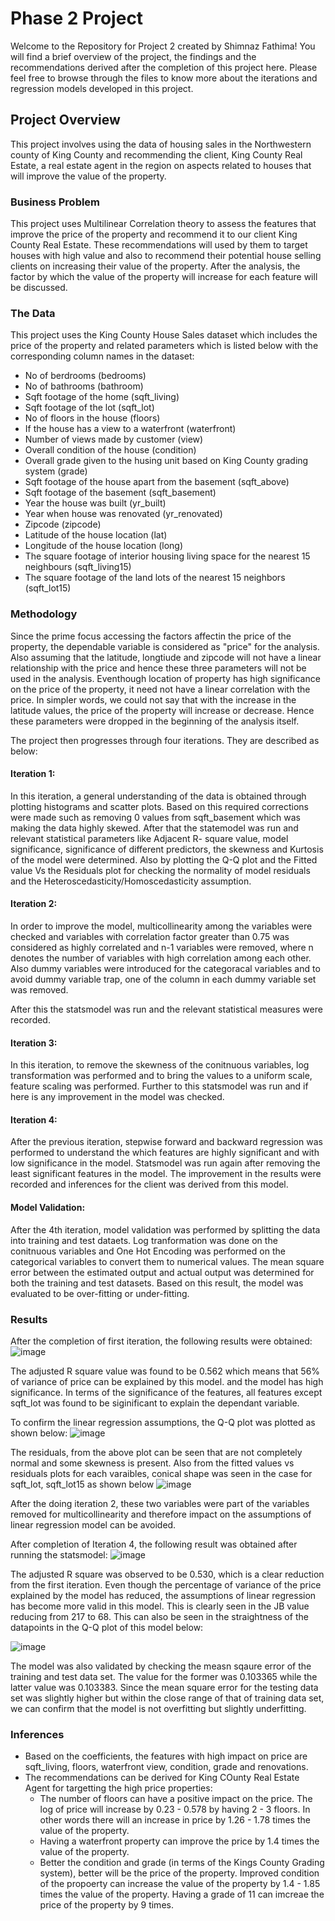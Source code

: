 # Phase 2 Project
Welcome to the Repository for Project 2 created by Shimnaz Fathima! You will find a brief overview of the project, the findings and the recommendations derived after the completion of this project here. Please feel free to browse through the files to know more about the iterations and regression models developed in this project.

## Project Overview

This project involves using the data of housing sales in the Northwestern county of King County and recommending the client, King County Real Estate, a real estate agent in the region on aspects related to houses that will improve the value of the property. 

### Business Problem

This project uses Multilinear Correlation theory to assess the features that improve the price of the property and recommend it to our client King County Real Estate. These recommendations will used by them to target houses with high value and also to recommend their potential house selling clients on increasing their value of the property. After the analysis, the factor by which the value of the property will increase for each feature will be discussed.

### The Data

This project uses the King County House Sales dataset which includes the price of the property and related parameters which is listed below with the corresponding column names in the dataset:

* No of berdrooms (bedrooms)
* No of bathrooms (bathroom)
* Sqft footage of the home (sqft_living)
* Sqft footage of the lot (sqft_lot)
* No of floors in the house (floors)
* If the house has a view to a waterfront (waterfront)
* Number of views made by customer (view)
* Overall condition of the house (condition)
* Overall grade given to the husing unit based on King County grading system (grade)
* Sqft footage of the house apart from the basement (sqft_above)
* Sqft footage of the basement (sqft_basement)
* Year the house was built (yr_built)
* Year when house was renovated (yr_renovated)
* Zipcode (zipcode)
* Latitude of the house location (lat)
* Longitude of the house location (long)
* The square footage of interior housing living space for the nearest 15 neighbours (sqft_living15) 
* The square footage of the land lots of the nearest 15 neighbors (sqft_lot15)

### Methodology

Since the prime focus accessing the factors affectin the price of the property, the dependable variable is considered as "price" for the analysis. Also assuming that the latitude, longtiude and zipcode will not have a linear relationship with the price and hence these three parameters will not be used in the analysis. Eventhough location of property has high significance on the price of the property, it need not have a linear correlation with the price. In simpler words, we could not say that with the increase in the latitude values, the price of the property will increase or decrease. Hence these parameters were dropped in the beginning of the analysis itself.

The project then progresses through four iterations. They are described as below:

#### Iteration 1:
In this iteration, a general understanding of the data is obtained through plotting histograms and scatter plots. Based on this required corrections were made such as removing 0 values from sqft_basement which was making the data highly skewed. After that the statemodel was run and relevant statistical parameters like Adjacent R- square value, model significance, significance of different predictors, the skewness and Kurtosis of the model were determined. Also by plotting the Q-Q plot and the Fitted value Vs the Residuals plot for checking the normality of model residuals and the Heteroscedasticity/Homoscedasticity assumption.

#### Iteration 2:

In order to improve the model, multicollinearity among the variables were checked and variables with correlation factor greater than 0.75 was considered as highly correlated and n-1 variables were removed, where n denotes the number of variables with high correlation among each other. Also dummy variables were introduced for the categoracal variables and to avoid dummy variable trap, one of the column in each dummy variable set was removed.

After this the statsmodel was run and the relevant statistical measures were recorded.

#### Iteration 3:

In this iteration, to remove the skewness of the conitnuous variables, log transformation was performed and to bring the values to a uniform scale, feature scaling was performed. Further to this statsmodel was run and if here is any improvement in the model was checked.

#### Iteration 4:

After the previous iteration, stepwise forward and backward regression was performed to understand the which features are highly significant and with low significance in the model. Statsmodel was run again after removing the least significant features in the model. The improvement in the results were recorded and inferences for the client was derived from this model.

#### Model Validation:

After the 4th iteration, model validation was performed by splitting the data into training and test dataets. Log tranformation was done on the conitnuous variables and One Hot Encoding was performed on the categorical variables to convert them to numerical values. The mean square error between the estimated output and actual output was determined for both the training and test datasets. Based on this result, the model was evaluated to be over-fitting or under-fitting.

### Results

After the completion of first iteration, the following results were obtained:
![image](https://github.com/Shimnazzz/dsc-phase-2-project/assets/147800579/85293e70-9739-4780-9637-ce33fa024736)

The adjusted R square value was found to be 0.562 which means that 56% of variance of price can be explained by this model. and the model has high significance. In terms of the significance of the features, all features except sqft_lot was found to be siginificant to explain the dependant variable. 

To confirm the linear regression assumptions, the Q-Q plot was plotted as shown below: 
![image](https://github.com/Shimnazzz/dsc-phase-2-project/assets/147800579/9604989b-ced4-49f5-91f4-cd2ad7f24337)

The residuals, from the above plot can be seen that are not completely normal and some skewness is present. Also from the fitted values vs residuals plots for each varaibles, conical shape was seen in the case for sqft_lot, sqft_lot15 as shown below
![image](https://github.com/Shimnazzz/dsc-phase-2-project/assets/147800579/84315376-6a15-4158-b121-a6372ddd8378)

After the doing iteration 2, these two variables were part of the variables removed for multicollinearity and therefore impact on the assumptions of linear regression model can be avoided.

After completion of Iteration 4, the following result was obtained after running the statsmodel:
![image](https://github.com/Shimnazzz/dsc-phase-2-project/assets/147800579/2d2825ff-6522-4704-89b8-b1790c78bc8d)

The adjusted R square was observed to be 0.530, which is a clear reduction from the first iteration. Even though the percentage of variance of the price explained by the model has reduced, the assumptions of linear regression has become more valid in this model. This is clearly seen in the JB value reducing from 217 to 68. This can also be seen in the straightness of the datapoints in the Q-Q plot of this model below:

![image](https://github.com/Shimnazzz/dsc-phase-2-project/assets/147800579/979e53fe-4f1a-451c-a736-8c99241347a8)

The model was also validated by checking the measn sqaure error of the training and test data set. The value for the former was 0.103365 while the latter value was 0.103383. Since the mean square error for the testing data set was slightly higher but within the close range of that of training data set, we can confirm that the model is not overfitting but slightly underfitting.

### Inferences

* Based on the coefficients, the features with high impact on price are sqft_living, floors, waterfront view, condition, grade and renovations.
* The recommendations can be derived for King COunty Real Estate Agent for targetting the high price properties:
    * The number of floors can have a positive impact on the price. The log of price will increase by 0.23 - 0.578 by having 2 - 3 floors. In other words there will an increase in price by 1.26 - 1.78 times the value of the property.
    * Having a waterfront property can improve the price by 1.4 times the value of the property.
    * Better the condition and grade (in terms of the Kings County Grading system), better will be the price of the property. Improved condition of the propoerty can increase the value of the property by 1.4 - 1.85 times the value of the property. Having a grade of 11 can imcreae the price of the property by 9 times.


